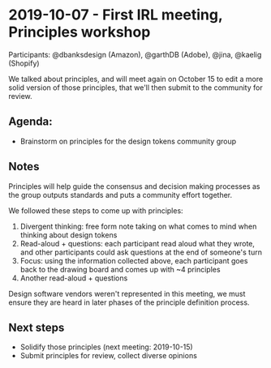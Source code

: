 # 2019-10-07 - First IRL meeting, Principles workshop

Participants: @dbanksdesign (Amazon), @garthDB (Adobe), @jina, @kaelig (Shopify)

We talked about principles, and will meet again on October 15 to edit a more solid version of those principles, that we'll then submit to the community for review.

## Agenda:

- Brainstorm on principles for the design tokens community group

## Notes

Principles will help guide the consensus and decision making processes as the group outputs standards and puts a community effort together.

We followed these steps to come up with principles:

1. Divergent thinking: free form note taking on what comes to mind when thinking about design tokens
2. Read-aloud + questions: each participant read aloud what they wrote, and other participants could ask questions at the end of someone's turn
3. Focus: using the information collected above, each participant goes back to the drawing board and comes up with ~4 principles
4. Another read-aloud + questions

Design software vendors weren't represented in this meeting, we must ensure they are heard in later phases of the principle definition process.

## Next steps

- Solidify those principles (next meeting: 2019-10-15)
- Submit principles for review, collect diverse opinions
